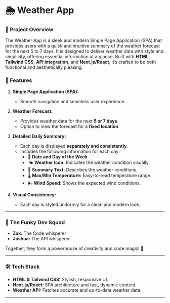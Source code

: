 # 🌦️ Weather App

### 📅 Project Overview

The Weather App is a sleek and modern Single Page Application (SPA) that provides users with a quick and intuitive summary of the weather forecast for the next 5 to 7 days. It is designed to deliver weather data with style and simplicity, offering essential information at a glance. Built with **HTML**, **Tailwind CSS**, **API integration**, and **Next.js/React**, it’s crafted to be both functional and aesthetically pleasing.

### 🌟 Features

1. **Single Page Application (SPA):**

   - Smooth navigation and seamless user experience.

2. **Weather Forecast:**

   - Provides weather data for the next **5 or 7 days**.
   - Option to view the forecast for a **fixed location**

3. **Detailed Daily Summary:**

   - Each day is displayed **separately and consistently**.
   - Includes the following information for each day:
     - 📅 **Date and Day of the Week**
     - 🌤️ **Weather Icon:** Indicates the weather condition visually.
     - 📝 **Summary Text:** Describes the weather conditions.
     - 🌡️ **Max/Min Temperature:** Easy-to-read temperature range.
     - 🌬️ **Wind Speed:** Shows the expected wind conditions.

4. **Visual Consistency:**
   - Each day is styled uniformly for a clean and modern look.

---

### 👥 The Funky Dev Squad

- **Zak:** The Code whisperer
- **Joshua:** The API whisperer

Together, they form a powerhouse of creativity and code magic! 💪

---

### 🛠️ Tech Stack

- **HTML & Tailwind CSS:** Stylish, responsive UI.
- **Next.js/React:** SPA architecture and fast, dynamic content.
- **Weather API:** Fetches accurate and up-to-date weather data.

---
